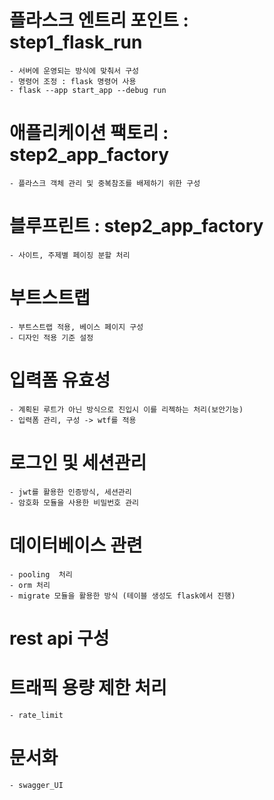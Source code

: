 # 플라스크 엔트리 포인트 : step1_flask_run
    - 서버에 운영되는 방식에 맞춰서 구성
    - 명령어 조정 : flask 명령어 사용
    - flask --app start_app --debug run

# 애플리케이션 팩토리 : step2_app_factory
    - 플라스크 객체 관리 및 중복참조를 배제하기 위한 구성

# 블루프린트 : step2_app_factory
    - 사이트, 주제별 페이징 분할 처리

# 부트스트랩
    - 부트스트랩 적용, 베이스 페이지 구성
    - 디자인 적용 기준 설정

# 입력폼 유효성
    - 계획된 루트가 아닌 방식으로 진입시 이를 리젝하는 처리(보안기능)
    - 입력폼 관리, 구성 -> wtf를 적용

# 로그인 및 세션관리
    - jwt를 활용한 인증방식, 세션관리
    - 암호화 모듈을 사용한 비밀번호 관리

# 데이터베이스 관련
    - pooling  처리
    - orm 처리
    - migrate 모듈을 활용한 방식 (테이블 생성도 flask에서 진행)

# rest api 구성

# 트래픽 용량 제한 처리
    - rate_limit

# 문서화
    - swagger_UI